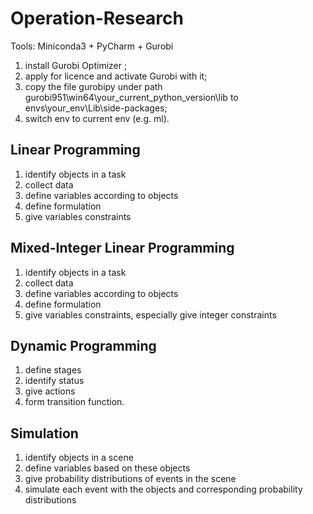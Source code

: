 # Operation-Research


Tools: Miniconda3 + PyCharm + Gurobi

1. install Gurobi Optimizer ;
2. apply for licence and activate Gurobi with it;
3. copy the file gurobipy under path
   gurobi951\win64\your_current_python_version\lib
   to envs\your_env\Lib\side-packages;
4. switch env to current env (e.g. ml).


## Linear Programming 

1. identify objects in a task
2. collect data 
3. define variables according to objects 
4. define formulation 
5. give variables constraints  

## Mixed-Integer Linear Programming 

1. identify objects in a task
2. collect data 
3. define variables according to objects 
4. define formulation 
5. give variables constraints, especially give integer constraints

## Dynamic Programming

1. define stages
2. identify status 
3. give actions
4. form transition function.

## Simulation 

1. identify objects in a scene
2. define variables based on these objects
3. give probability distributions of  events in the scene
4. simulate each event with the objects and corresponding probability distributions
 